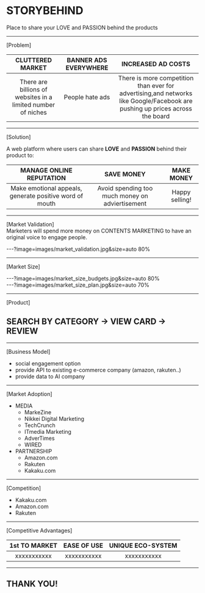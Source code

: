 # STORYBEHIND  
Place to share your LOVE and PASSION behind the products

---
[Problem]  

|__CLUTTERED MARKET__|__BANNER ADS EVERYWHERE__|__INCREASED AD COSTS__|
|:--:|:--:|:--:|
|There are billions of websites in a limited number of niches|People hate ads|There is more competition than ever for advertising,and networks like Google/Facebook are pushing up prices across the board|

---
[Solution]  

A web platform where users can share __LOVE__ and __PASSION__ behind their product to: 

|__MANAGE ONLINE REPUTATION__|__SAVE MONEY__ |__MAKE MONEY__|
|:--:|:--:|:--:|
|Make emotional appeals, generate positive word of mouth|Avoid spending too much money on adviertisement|Happy selling!|

---
[Market Validation]  
Marketers will spend more money on CONTENTS MARKETING to have an original voice to engage people.  

---?image=images/market_validation.jpg&size=auto 80%

---
[Market Size]  

---?image=images/market_size_budgets.jpg&size=auto 80%  
---?image=images/market_size_plan.jpg&size=auto 70%  

---
[Product] 
## SEARCH BY CATEGORY -> VIEW CARD -> REVIEW

---
[Business Model]  

- social engagement option
- provide API to existing e-commerce company (amazon, rakuten..)
- provide data to AI company

---
[Market Adoption]  

- MEDIA
    + MarkeZine
    + Nikkei Digital Marketing
    + TechCrunch
    + ITmedia Marketing
    + AdverTimes
    + WIRED
- PARTNERSHIP
    + Amazon.com
    + Rakuten
    + Kakaku.com


---
[Competition]  

- Kakaku.com
- Amazon.com
- Rakuten

---
[Competitive Advantages]  

|__1st TO MARKET__|__EASE OF USE__ |__UNIQUE ECO-SYSTEM__|
|:--:|:--:|:--:|
|xxxxxxxxxxx|xxxxxxxxxxx|xxxxxxxxxxx|

---
## THANK YOU!
